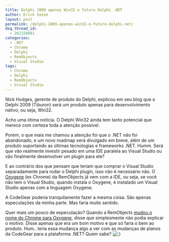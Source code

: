 ```yaml
---
title: Delphi 2009 apenas Win32 e futuro Delphi .NET
author: Erick Sasse
layout: post
permalink: /delphi-2009-apenas-win32-e-futuro-delphi-net/
dsq_thread_id:
  - 262150881
categories:
  - .NET
  - Chrome
  - Delphi
  - RemObjects
  - Visual Studio
tags:
  - Chrome
  - Delphi
  - RemObjects
  - Visual Studio
---
```

Nick Hodges, gerente de produto do Delphi, explicou em seu blog que o Delphi 2009 (Tiburon) será um produto apenas para desenvolvimento nativo, ou seja, Win32.

Acho uma ótima notícia. O Delphi Win32 ainda tem tanto potencial que merece com certeza toda a atenção possível.

Porém, o que mais me chamou a atenção foi que o .NET não foi abandonado, e um novo roadmap será divulgado em breve, além de um produto suportando as últimas tecnologias e frameworks .NET. Humm. Será que vão realmente investir pesado em uma IDE paralela ao Visual Studio ou vão finalmente desenvolver um plugin para ele?

E ao contrário dos que pensam que teriam que comprar o Visual Studio separadamente para rodar o Delphi plugin, isso não é necessário não. O [Oxygene][1] (ex Chrome) da RemObjects já vem com a IDE, ou seja, se você não tem o Visual Studio, quando instala o Oxygene, é instalado um Visual Studio apenas com a linguagem Oxygene.

A CodeGear poderia tranquilamente fazer a mesma coisa. São apenas especulações da minha parte. Mas faria muito sentido.

Quer mais um pouco de especulação? Quando a RemObjects [mudou o nome do Chrome para Oxygene][2], disse que simplesmente não podia explicar o motivo. Disse apenas que era um bom motivo e que só faria o bem ao produto. Hum.. teria essa mudança algo a ver com as mudanças de planos da CodeGear para a plataforma .NET? Quem sabe? <img src="http://www.ericksasse.com.br/wp-includes/images/smilies/icon_smile.gif" alt=":)" class="wp-smiley" />

 [1]: http://www.remobjects.com/?oxygene
 [2]: /chrome-tem-nova-versao-e-agora-se-chama-oxygene/